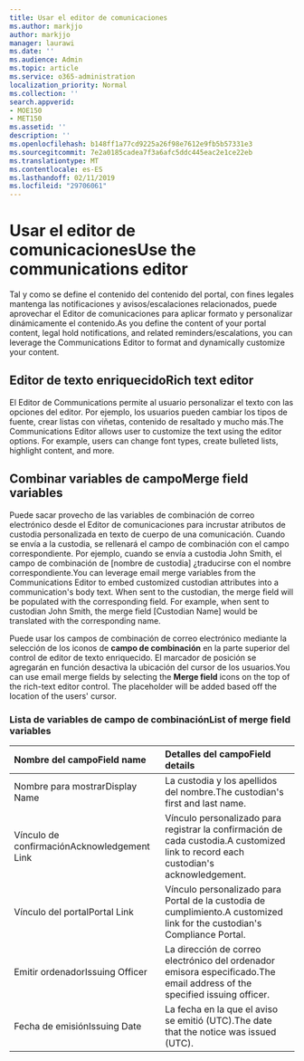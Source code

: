 ```yaml
---
title: Usar el editor de comunicaciones
ms.author: markjjo
author: markjjo
manager: laurawi
ms.date: ''
ms.audience: Admin
ms.topic: article
ms.service: o365-administration
localization_priority: Normal
ms.collection: ''
search.appverid:
- MOE150
- MET150
ms.assetid: ''
description: ''
ms.openlocfilehash: b148ff1a77cd9225a26f98e7612e9fb5b57331e3
ms.sourcegitcommit: 7e2a0185cadea7f3a6afc5ddc445eac2e1ce22eb
ms.translationtype: MT
ms.contentlocale: es-ES
ms.lasthandoff: 02/11/2019
ms.locfileid: "29706061"
---
```

# <a name="use-the-communications-editor"></a><span data-ttu-id="1cdea-102">Usar el editor de comunicaciones</span><span class="sxs-lookup"><span data-stu-id="1cdea-102">Use the communications editor</span></span>

<span data-ttu-id="1cdea-103">Tal y como se define el contenido del contenido del portal, con fines legales mantenga las notificaciones y avisos/escalaciones relacionados, puede aprovechar el Editor de comunicaciones para aplicar formato y personalizar dinámicamente el contenido.</span><span class="sxs-lookup"><span data-stu-id="1cdea-103">As you define the content of your portal content, legal hold notifications, and related reminders/escalations, you can leverage the Communications Editor to format and dynamically customize your content.</span></span>

## <a name="rich-text-editor"></a><span data-ttu-id="1cdea-104">Editor de texto enriquecido</span><span class="sxs-lookup"><span data-stu-id="1cdea-104">Rich text editor</span></span> 

<span data-ttu-id="1cdea-p101">El Editor de Communications permite al usuario personalizar el texto con las opciones del editor. Por ejemplo, los usuarios pueden cambiar los tipos de fuente, crear listas con viñetas, contenido de resaltado y mucho más.</span><span class="sxs-lookup"><span data-stu-id="1cdea-p101">The Communications Editor allows user to customize the text using the editor options. For example, users can change font types, create bulleted lists, highlight content, and more.</span></span> 

## <a name="merge-field-variables"></a><span data-ttu-id="1cdea-107">Combinar variables de campo</span><span class="sxs-lookup"><span data-stu-id="1cdea-107">Merge field variables</span></span>

<span data-ttu-id="1cdea-p102">Puede sacar provecho de las variables de combinación de correo electrónico desde el Editor de comunicaciones para incrustar atributos de custodia personalizada en texto de cuerpo de una comunicación. Cuando se envía a la custodia, se rellenará el campo de combinación con el campo correspondiente. Por ejemplo, cuando se envía a custodia John Smith, el campo de combinación de [nombre de custodia] ¿traducirse con el nombre correspondiente.</span><span class="sxs-lookup"><span data-stu-id="1cdea-p102">You can leverage email merge variables from the Communications Editor to embed customized custodian attributes into a communication's body text. When sent to the custodian, the merge field will be populated with the corresponding field. For example, when sent to custodian John Smith, the merge field [Custodian Name] would be translated with the corresponding name.</span></span> 

<span data-ttu-id="1cdea-p103">Puede usar los campos de combinación de correo electrónico mediante la selección de los iconos de **campo de combinación** en la parte superior del control de editor de texto enriquecido. El marcador de posición se agregarán en función desactiva la ubicación del cursor de los usuarios.</span><span class="sxs-lookup"><span data-stu-id="1cdea-p103">You can use email merge fields by selecting the **Merge field** icons on the top of the rich-text editor control. The placeholder will be added based off the location of the users' cursor.</span></span> 

### <a name="list-of-merge-field-variables"></a><span data-ttu-id="1cdea-113">Lista de variables de campo de combinación</span><span class="sxs-lookup"><span data-stu-id="1cdea-113">List of merge field variables</span></span>

| <span data-ttu-id="1cdea-114">Nombre del campo</span><span class="sxs-lookup"><span data-stu-id="1cdea-114">Field name</span></span>                  | <span data-ttu-id="1cdea-115">Detalles del campo</span><span class="sxs-lookup"><span data-stu-id="1cdea-115">Field details</span></span> | 
| :------------------- | :------------------- |
| <span data-ttu-id="1cdea-116">Nombre para mostrar</span><span class="sxs-lookup"><span data-stu-id="1cdea-116">Display Name</span></span>  | <span data-ttu-id="1cdea-117">La custodia y los apellidos del nombre.</span><span class="sxs-lookup"><span data-stu-id="1cdea-117">The custodian's first and last name.</span></span> | 
| <span data-ttu-id="1cdea-118">Vínculo de confirmación</span><span class="sxs-lookup"><span data-stu-id="1cdea-118">Acknowledgement Link</span></span> | <span data-ttu-id="1cdea-119">Vínculo personalizado para registrar la confirmación de cada custodia.</span><span class="sxs-lookup"><span data-stu-id="1cdea-119">A customized link to record each custodian's acknowledgement.</span></span>|                 |
| <span data-ttu-id="1cdea-120">Vínculo del portal</span><span class="sxs-lookup"><span data-stu-id="1cdea-120">Portal Link</span></span>     | <span data-ttu-id="1cdea-121">Vínculo personalizado para Portal de la custodia de cumplimiento.</span><span class="sxs-lookup"><span data-stu-id="1cdea-121">A customized link for the custodian's Compliance Portal.</span></span>|                |
| <span data-ttu-id="1cdea-122">Emitir ordenador</span><span class="sxs-lookup"><span data-stu-id="1cdea-122">Issuing Officer</span></span>                   | <span data-ttu-id="1cdea-123">La dirección de correo electrónico del ordenador emisora especificado.</span><span class="sxs-lookup"><span data-stu-id="1cdea-123">The email address of the specified issuing officer.</span></span>|                   |
| <span data-ttu-id="1cdea-124">Fecha de emisión</span><span class="sxs-lookup"><span data-stu-id="1cdea-124">Issuing Date</span></span>                   | <span data-ttu-id="1cdea-125">La fecha en la que el aviso se emitió (UTC).</span><span class="sxs-lookup"><span data-stu-id="1cdea-125">The date that the notice was issued (UTC).</span></span>              |